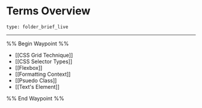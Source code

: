# Terms Overview
 
```ccard
type: folder_brief_live
```
 
---

%% Begin Waypoint %%
- [[CSS Grid Technique]]
- [[CSS Selector Types]]
- [[Flexbox]]
- [[Formatting Context]]
- [[Psuedo Class]]
- [[Text's Element]]

%% End Waypoint %%